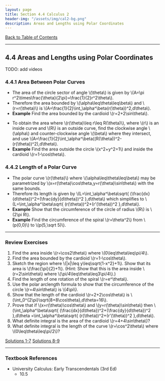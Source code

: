 ```yaml
---
layout: page
title: Section 4.4 Calculus 2
header-img: "/assets/img/cal2-bg.png"
description: Areas and Lengths using Polar Coordinates
---
```


[Back to Table of Contents](../..)

---

## 4.4 Areas and Lengths using Polar Coordinates

TODO: add videos

### 4.4.1 Area Between Polar Curves

<!-- <iframe width="560" height="315" src="https://www.youtube.com/embed/Gz0vRIShjRk" frameborder="0" allowfullscreen></iframe> <!-- TODO drop f(\theta) -->

- The area of the circle sector of angle \\(\theta\\) is given by
  \\(A=\pi r^2\times\frac{\theta}{2\pi}=\frac{1}{2}r^2\theta\\).
- Therefore the area bounded by \\(\alpha\leq\theta\leq\beta\\)
  and \\(r=r(\theta)\\) is
  \\(A=\frac{1}{2}\int_\alpha^\beta(r(\theta))^2\,d\theta\\).
- **Example**
  Find the area bounded by the cardioid \\(r=2+2\sin\theta\\).

<!-- <iframe width="560" height="315" src="https://www.youtube.com/embed/VvmPhO5nY00" frameborder="0" allowfullscreen></iframe> -->

- To obtain the area where \\(r(\theta)\leq r\leq R(\theta)\\),
  where \\(r\\) is an inside curve and \\(R\\) is an outside curve,
  find the clockwise angle \\(\alpha\\) and counter-clockwise angle
  \\(\beta\\) where they intersect, and use
  \\(A=\frac{1}{2}\int_\alpha^\beta((R(\theta))^2-(r(\theta))^2)\,d\theta\\).
- **Example**
  Find the area outside the circle \\(x^2+y^2=1\\) and inside the
  cardioid \\(r=1-\cos\theta\\).

### 4.4.2 Length of a Polar Curve

<!-- <iframe width="560" height="315" src="https://www.youtube.com/embed/TZAQB6AkB7w" frameborder="0" allowfullscreen></iframe> -->

- The polar curve \\(r(\theta)\\) where \\(\alpha\leq\theta\leq\beta\\)
  may be parametrized by \\(x=r(\theta)\cos\theta,y=r(\theta)\sin\theta\\)
  with the same bounds.
- Therefore its length is given by
  \\(L=\int_\alpha^\beta\sqrt{
      (\frac{dx}{d\theta})^2+(\frac{dy}{d\theta})^2
  }\,d\theta\\)
  which simplifies to
  \\(L=\int_\alpha^\beta\sqrt{
      (r(\theta))^2+(r'(\theta))^2
  }\,d\theta\\).
- **Example**
  Show that the circumference of the circle of radius \\(R\\) is \\(2\pi R\\).
- **Example**
  Find the circumference of the spiral \\(r=\theta^2\\) from
  \\(p(0,0)\\) to \\(p(5,\sqrt 5)\\).

---

### Review Exercises

1.  Find the area inside \\(r=\cos2\theta\\) where \\(0\leq\theta\leq\pi/4\\).
1.  Find the area bounded by the cardioid \\(r=1-\cos\theta\\).
2.  Sketch the region where \\(\|x\|\leq y\leq\sqrt{1-x^2}+1\\).
    Show that its area is \\(\frac{\pi}{2}+1\\).
    (Hint: Show that this is the area inside \\(r=2\sin\theta\\)
    where \\(\pi/4\leq\theta\leq3\pi/4\\).)
1.  Find the length of one rotation of the spiral \\(r=e^\theta\\).
1.  Use the polar arclength formula to show that the circumference of the
    circle \\(r=4\sin\theta\\) is \\(4\pi\\).
1.  Show that the length of the cardioid \\(r=2+2\cos\theta\\) is
    \\(\int_0^{2\pi}\sqrt{8+8\cos\theta}\,d\theta=16\\).
1.  Prove that if \\(x=r(\theta)\cos\theta\\) and \\(y=r(\theta)\sin\theta\\)
    then
\\(\int_\alpha^\beta\sqrt{
    (\frac{dx}{d\theta})^2+(\frac{dy}{d\theta})^2
}\,d\theta
=\int_\alpha^\beta\sqrt{
    (r(\theta))^2+(r'(\theta))^2
}\,d\theta\\).
1.  What definite integral is the area of the cardioid \\(r=4+4\sin\theta\\)?
1.  What definite integral is the length of the curve \\(r=\cos^2\theta\\)
    where \\(0\leq\theta\leq\pi/2\\)?

[Solutions 1-7](/resources/calculus2/solutions/4.4a.pdf)
[Solutions 8-9](/resources/calculus2/solutions/4.4b.pdf)

---

### Textbook References

- University Calculus: Early Transcendentals (3rd Ed)
    - 10.5
